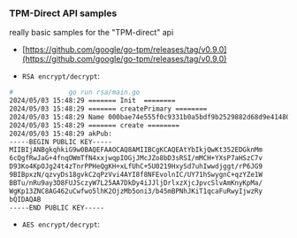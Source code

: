 ### TPM-Direct API samples

really basic samples for the "TPM-direct" api

- [https://github.com/google/go-tpm/releases/tag/v0.9.0](https://github.com/google/go-tpm/releases/tag/v0.9.0)


- `RSA encrypt/decrypt`:

```bash
#              go run rsa/main.go 
2024/05/03 15:48:29 ======= Init  ========
2024/05/03 15:48:29 ======= createPrimary ========
2024/05/03 15:48:29 Name 000bae74e555f0c9331b0a5bdf9b2529882d68d9e41480bf696cc42682dd1e933cce
2024/05/03 15:48:29 ======= create ========
2024/05/03 15:48:29 akPub: 
-----BEGIN PUBLIC KEY-----
MIIBIjANBgkqhkiG9w0BAQEFAAOCAQ8AMIIBCgKCAQEAtYbIkjQwKt352EDGknMm
6cQgfRwJaG+4fnqOWmTfN4xxjwqpIOGjJMcJZo8bD3sRSI/mMCH+YXsP7aHSzC7v
D93Ko4KpOJg24t4zTnrPPHeQgKH+xLfUhC+5U0219HxySd7uhIwwdjggt/rP6JG9
9BIBpxzN/qzvyDs18gvkC2qPzVvi4AYI8f8NFEvolnIC/UY71hSwygnC+qzYZe1W
BBTu/nRu9ay3D8FUJSczyW7L25AA7DkDy4iJJljDrlxzXjcJpvcSlvAmKnyKpMa/
WgKp13ZNC8AG462uCwfwo5lhK2OjzMb5oni3/b45mBPNhJKiT1qcaFuRwyIjwzRy
bQIDAQAB
-----END PUBLIC KEY-----

```

- `AES encrypt/decrypt`:

```bash
```